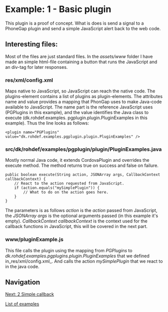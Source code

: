 # Example: 1 - Basic plugin

This plugin is a proof of concept. What is does is send a signal 
to a PhoneGap plugin and send a simple JavaScript alert back 
to the web code.

## Interesting files:
Most of the files are just standard files. In the _assets/www_ folder I have 
made an simple html-file containing a button that runs the 
JavaScript and an div-tag for later responses.

### res/xml/config.xml
Maps native to JavaScript, so JavaScript can reach the native code. 
The plugins-element contains a list of plugins as plugin-elements.
The attributes name and value provides a mapping that PhonGap uses 
to make Java-code available to JavaScript. The name part is the 
reference JavaScript uses (PGPlugins in this example), and the 
value identifies the Java class to execute (dk.rohdef.examples.
pgplugin.plugin.PluginExamples in this example). Thus the line 
looks as follows:

    <plugin name="PGPlugins" value="dk.rohdef.examples.pgplugin.plugin.PluginExamples" />

### src/dk/rohdef/examples/pgplugin/plugin/PluginExamples.java
Mostly normal Java code, it extends CordovaPlugin and overrides 
the execute method. The method returns true on success and false 
on failure.

    public boolean execute(String action, JSONArray args, CallbackContext callbackContext) {
        // React to the action requested from JavaScript.
        if (action.equals("mySimplePlugin")) {
            // What to do on the action goes here. 
        }
    }

The parameters is as follows _action_ is the _action_ 
passed from JavaScript, the _JSONArray args_ is the optional 
arguments passed (in this example it's empty). _CallbackContext 
callbackContext_ is the context used for the callback functions 
in JavaScript, this will be covered in the next part.

### www/pluginExample.js
This file calls the plugin using the mapping from _PGPlugins_ to 
_dk.rohdef.examples.pgplugins.plugin.PluginExamples_ that we 
defined in_res/xml/config.xml_. And calls the action _mySimplePlugin_ 
that we react to in the java code.

## Navigation
[Next: 2 Simple callback](https://github.com/rohdef/PGPlugins-android/tree/2_Simple_callback)

[List of examples](https://github.com/rohdef/PGPlugins-android/)

